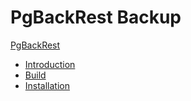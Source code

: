 # PgBackRest Backup

[PgBackRest](https://pgbackrest.org/)

* [Introduction](Backup/PgBackRest/Intro.md)
* [Build](Backup/PgBackRest/build.md)
* [Installation](../../Backup/PgBackRest/Installation.md)
